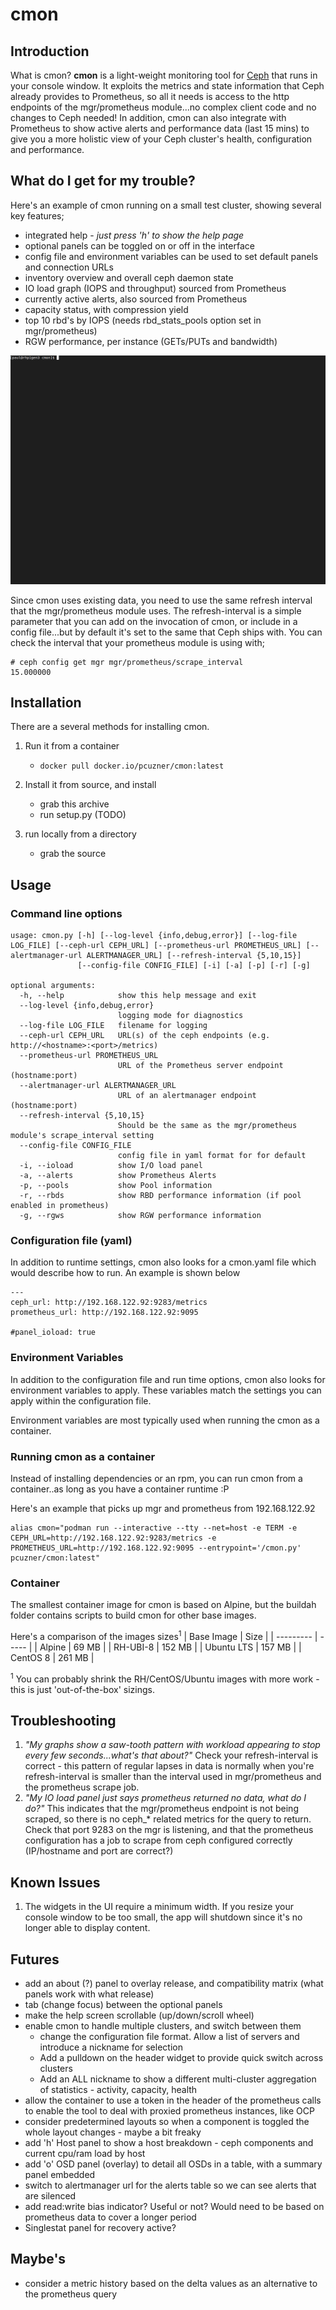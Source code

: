 # cmon

## Introduction
What is cmon? **cmon** is a light-weight monitoring tool for [Ceph](https://ceph.io/en/) that runs in your console window. It exploits the metrics and state information that Ceph already provides to Prometheus, so all it needs is access to the http endpoints of the mgr/prometheus module...no complex client code and no changes to Ceph needed! In addition, cmon can also integrate with Prometheus to show active alerts and performance data (last 15 mins) to give you a more holistic view of your Ceph cluster's health, configuration and performance.

## What do I get for my trouble?
Here's an example of cmon running on a small test cluster, showing several key features;

- integrated help - *just press 'h' to show the help page*
- optional panels can be toggled on or off in the interface
- config file and environment variables can be used to set default panels and connection URLs
- inventory overview and overall ceph daemon state
- IO load graph (IOPS and throughput) sourced from Prometheus
- currently active alerts, also sourced from Prometheus
- capacity status, with compression yield
- top 10 rbd's by IOPS (needs rbd_stats_pools option set in mgr/prometheus)
- RGW performance, per instance (GETs/PUTs and bandwidth)

![cmon demo](media/cmon-demo-2021-07.gif)


Since cmon uses existing data, you need to use the same refresh interval that the mgr/prometheus module uses. The refresh-interval is a simple parameter that you can add on the invocation of cmon, or include in a config file...but by default it's set to the same that Ceph ships with. You can check the interval that your prometheus module is using with;
```
# ceph config get mgr mgr/prometheus/scrape_interval
15.000000
```

## Installation
There are a several methods for installing cmon.

1. Run it from a container
   - ```docker pull docker.io/pcuzner/cmon:latest```


2. Install it from source, and install
   - grab this archive
   - run setup.py (TODO)

3. run locally from a directory
   - grab the source


## Usage

### Command line options

```
usage: cmon.py [-h] [--log-level {info,debug,error}] [--log-file LOG_FILE] [--ceph-url CEPH_URL] [--prometheus-url PROMETHEUS_URL] [--alertmanager-url ALERTMANAGER_URL] [--refresh-interval {5,10,15}]
               [--config-file CONFIG_FILE] [-i] [-a] [-p] [-r] [-g]

optional arguments:
  -h, --help            show this help message and exit
  --log-level {info,debug,error}
                        logging mode for diagnostics
  --log-file LOG_FILE   filename for logging
  --ceph-url CEPH_URL   URL(s) of the ceph endpoints (e.g. http://<hostname>:<port>/metrics)
  --prometheus-url PROMETHEUS_URL
                        URL of the Prometheus server endpoint (hostname:port)
  --alertmanager-url ALERTMANAGER_URL
                        URL of an alertmanager endpoint (hostname:port)
  --refresh-interval {5,10,15}
                        Should be the same as the mgr/prometheus module's scrape_interval setting
  --config-file CONFIG_FILE
                        config file in yaml format for for default
  -i, --ioload          show I/O load panel
  -a, --alerts          show Prometheus Alerts
  -p, --pools           show Pool information
  -r, --rbds            show RBD performance information (if pool enabled in prometheus)
  -g, --rgws            show RGW performance information
```

### Configuration file (yaml)
In addition to runtime settings, cmon also looks for a cmon.yaml file which would describe how to run. An example is shown below

```
---
ceph_url: http://192.168.122.92:9283/metrics
prometheus_url: http://192.168.122.92:9095

#panel_ioload: true
```

### Environment Variables
In addition to the configuration file and run time options, cmon also looks for environment variables to apply. These variables match the settings you can apply within the configuration file.

Environment variables are most typically used when running the cmon as a container.

### Running cmon as a container
Instead of installing dependencies or an rpm, you can run cmon from a container..as long as you have a container runtime :P

Here's an example that picks up mgr and prometheus from 192.168.122.92
```
alias cmon="podman run --interactive --tty --net=host -e TERM -e CEPH_URL=http://192.168.122.92:9283/metrics -e PROMETHEUS_URL=http://192.168.122.92:9095 --entrypoint='/cmon.py' pcuzner/cmon:latest"
```

### Container
The smallest container image for cmon is based on Alpine, but the buildah folder contains scripts to build cmon for other base images.

Here's a comparison of the images sizes<sup>1</sup>
| Base Image | Size |
| --------- | ----- |
| Alpine | 69 MB |
| RH-UBI-8 | 152 MB |
| Ubuntu LTS | 157 MB |
| CentOS 8 | 261 MB |

<sup>1</sup> You can probably shrink the RH/CentOS/Ubuntu images with more work - this is just 'out-of-the-box' sizings.

## Troubleshooting
1. *"My graphs show a saw-tooth pattern with workload appearing to stop every few seconds...what's that about?"*
  Check your refresh-interval is correct - this pattern of regular lapses in data is normally when you're refresh-interval is smaller than the interval used in mgr/prometheus and the prometheus scrape job.
2. *"My IO load panel just says prometheus returned no data, what do I do?"*
   This indicates that the mgr/prometheus endpoint is not being scraped, so there is no ceph_* related metrics for the query to return. Check that port 9283 on the mgr is listening, and that the prometheus configuration has a job to scrape from ceph configured correctly (IP/hostname and port are correct?)


## Known Issues
1. The widgets in the UI require a minimum width. If you resize your console window to be too small, the app will shutdown since it's no longer able to display content.


## Futures
- add an about (?) panel to overlay release, and compatibility matrix (what panels work with what release)
- tab (change focus) between the optional panels
- make the help screen scrollable (up/down/scroll wheel)
- enable cmon to handle multiple clusters, and switch between them
  * change the configuration file format. Allow a list of servers and introduce a nickname for selection
  * Add a pulldown on the header widget to provide quick switch across clusters
  * Add an ALL nickname to show a different multi-cluster aggregation of statistics - activity, capacity, health
- allow the container to use a token in the header of the prometheus calls to enable the tool to deal with proxied prometheus instances, like OCP
- consider predetermined layouts so when a component is toggled the whole layout changes - maybe a bit freaky
- add 'h' Host panel to show a host breakdown - ceph components and current cpu/ram load by host
- add 'o' OSD panel (overlay) to detail all OSDs in a table, with a summary panel embedded
- switch to alertmanager url for the alerts table so we can see alerts that are silenced
- add read:write bias indicator? Useful or not? Would need to be based on prometheus data to cover a longer period
- Singlestat panel for recovery active?



## Maybe's
- consider a metric history based on the delta values as an alternative to the prometheus query

